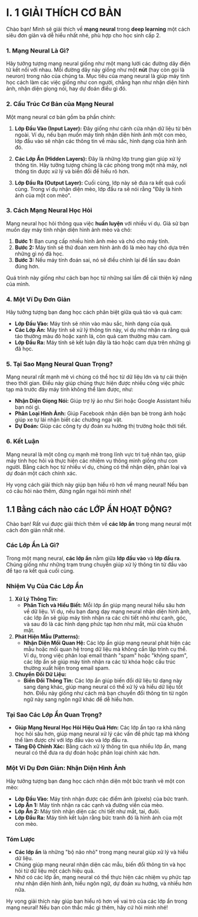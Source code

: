 
# I. 1 GIẢI THÍCH CƠ BẢN 


Chào bạn! Mình sẽ giải thích về **mạng neural** trong **deep learning** một cách siêu đơn giản và dễ hiểu nhất nhé, phù hợp cho học sinh cấp 2.

### **1. Mạng Neural Là Gì?**

Hãy tưởng tượng mạng neural giống như một mạng lưới các đường dây điện tử kết nối với nhau. Mỗi đường dây này giống như một **nút** (hay còn gọi là neuron) trong não của chúng ta. Mục tiêu của mạng neural là giúp máy tính học cách làm các việc giống như con người, chẳng hạn như nhận diện hình ảnh, nhận diện giọng nói, hay dự đoán điều gì đó.

### **2. Cấu Trúc Cơ Bản của Mạng Neural**

Một mạng neural cơ bản gồm ba phần chính:

1. **Lớp Đầu Vào (Input Layer):** Đây giống như cánh cửa nhận dữ liệu từ bên ngoài. Ví dụ, nếu bạn muốn máy tính nhận diện hình ảnh một con mèo, lớp đầu vào sẽ nhận các thông tin về màu sắc, hình dạng của hình ảnh đó.
    
2. **Các Lớp Ẩn (Hidden Layers):** Đây là những lớp trung gian giúp xử lý thông tin. Hãy tưởng tượng chúng là các phòng trong một nhà máy, nơi thông tin được xử lý và biến đổi để hiểu rõ hơn.
    
3. **Lớp Đầu Ra (Output Layer):** Cuối cùng, lớp này sẽ đưa ra kết quả cuối cùng. Trong ví dụ nhận diện mèo, lớp đầu ra sẽ nói rằng "Đây là hình ảnh của một con mèo".
    

### **3. Cách Mạng Neural Học Hỏi**

Mạng neural học hỏi thông qua việc **huấn luyện** với nhiều ví dụ. Giả sử bạn muốn dạy máy tính nhận diện hình ảnh mèo và chó:

1. **Bước 1:** Bạn cung cấp nhiều hình ảnh mèo và chó cho máy tính.
2. **Bước 2:** Máy tính sẽ thử đoán xem hình ảnh đó là mèo hay chó dựa trên những gì nó đã học.
3. **Bước 3:** Nếu máy tính đoán sai, nó sẽ điều chỉnh lại để lần sau đoán đúng hơn.

Quá trình này giống như cách bạn học từ những sai lầm để cải thiện kỹ năng của mình.

### **4. Một Ví Dụ Đơn Giản**

Hãy tưởng tượng bạn đang học cách phân biệt giữa quả táo và quả cam:

- **Lớp Đầu Vào:** Máy tính sẽ nhìn vào màu sắc, hình dạng của quả.
- **Các Lớp Ẩn:** Máy tính sẽ xử lý thông tin này, ví dụ như nhận ra rằng quả táo thường màu đỏ hoặc xanh lá, còn quả cam thường màu cam.
- **Lớp Đầu Ra:** Máy tính sẽ kết luận đây là táo hoặc cam dựa trên những gì đã học.

### **5. Tại Sao Mạng Neural Quan Trọng?**

Mạng neural rất mạnh mẽ vì chúng có thể học từ dữ liệu lớn và tự cải thiện theo thời gian. Điều này giúp chúng thực hiện được nhiều công việc phức tạp mà trước đây máy tính không thể làm được, như:

- **Nhận Diện Giọng Nói:** Giúp trợ lý ảo như Siri hoặc Google Assistant hiểu bạn nói gì.
- **Phân Loại Hình Ảnh:** Giúp Facebook nhận diện bạn bè trong ảnh hoặc giúp xe tự lái nhận biết các chướng ngại vật.
- **Dự Đoán:** Giúp các công ty dự đoán xu hướng thị trường hoặc thời tiết.

### **6. Kết Luận**

Mạng neural là một công cụ mạnh mẽ trong lĩnh vực trí tuệ nhân tạo, giúp máy tính học hỏi và thực hiện các nhiệm vụ thông minh giống như con người. Bằng cách học từ nhiều ví dụ, chúng có thể nhận diện, phân loại và dự đoán một cách chính xác.

Hy vọng cách giải thích này giúp bạn hiểu rõ hơn về mạng neural! Nếu bạn có câu hỏi nào thêm, đừng ngần ngại hỏi mình nhé!


## 1.1 Bằng cách nào các LỚP ẨN HOẠT ĐỘNG?

Chào bạn! Rất vui được giải thích thêm về **các lớp ẩn** trong mạng neural một cách đơn giản nhất nhé.

### **Các Lớp Ẩn Là Gì?**

Trong một mạng neural, **các lớp ẩn** nằm giữa **lớp đầu vào** và **lớp đầu ra**. Chúng giống như những trạm trung chuyển giúp xử lý thông tin từ đầu vào để tạo ra kết quả cuối cùng.

### **Nhiệm Vụ Của Các Lớp Ẩn**

1. **Xử Lý Thông Tin:**
    - **Phân Tích và Hiểu Biết:** Mỗi lớp ẩn giúp mạng neural hiểu sâu hơn về dữ liệu. Ví dụ, nếu bạn đang dạy mạng neural nhận diện hình ảnh, các lớp ẩn sẽ giúp máy tính nhận ra các chi tiết nhỏ như cạnh, góc, và sau đó là các hình dạng phức tạp hơn như mắt, mũi của khuôn mặt.
2. **Phát Hiện Mẫu (Patterns):**
    - **Nhận Diện Mối Quan Hệ:** Các lớp ẩn giúp mạng neural phát hiện các mẫu hoặc mối quan hệ trong dữ liệu mà không cần lập trình cụ thể. Ví dụ, trong việc phân loại email thành "spam" hoặc "không spam", các lớp ẩn sẽ giúp máy tính nhận ra các từ khóa hoặc cấu trúc thường xuất hiện trong email spam.
3. **Chuyển Đổi Dữ Liệu:**
    - **Biến Đổi Thông Tin:** Các lớp ẩn giúp biến đổi dữ liệu từ dạng này sang dạng khác, giúp mạng neural có thể xử lý và hiểu dữ liệu tốt hơn. Điều này giống như cách mà bạn chuyển đổi thông tin từ ngôn ngữ này sang ngôn ngữ khác để dễ hiểu hơn.

### **Tại Sao Các Lớp Ẩn Quan Trọng?**

- **Giúp Mạng Neural Học Hỏi Hiệu Quả Hơn:** Các lớp ẩn tạo ra khả năng học hỏi sâu hơn, giúp mạng neural xử lý các vấn đề phức tạp mà không thể làm được chỉ với lớp đầu vào và lớp đầu ra.
- **Tăng Độ Chính Xác:** Bằng cách xử lý thông tin qua nhiều lớp ẩn, mạng neural có thể đưa ra dự đoán hoặc phân loại chính xác hơn.

### **Một Ví Dụ Đơn Giản: Nhận Diện Hình Ảnh**

Hãy tưởng tượng bạn đang học cách nhận diện một bức tranh vẽ một con mèo:

- **Lớp Đầu Vào:** Máy tính nhận được các điểm ảnh (pixels) của bức tranh.
- **Lớp Ẩn 1:** Máy tính nhận ra các cạnh và đường viền của mèo.
- **Lớp Ẩn 2:** Máy tính nhận diện các chi tiết như mắt, tai, đuôi.
- **Lớp Đầu Ra:** Máy tính kết luận rằng bức tranh đó là hình ảnh của một con mèo.

### **Tóm Lược**

- **Các lớp ẩn** là những "bộ não nhỏ" trong mạng neural giúp xử lý và hiểu dữ liệu.
- Chúng giúp mạng neural nhận diện các mẫu, biến đổi thông tin và học hỏi từ dữ liệu một cách hiệu quả.
- Nhờ có các lớp ẩn, mạng neural có thể thực hiện các nhiệm vụ phức tạp như nhận diện hình ảnh, hiểu ngôn ngữ, dự đoán xu hướng, và nhiều hơn nữa.

Hy vọng giải thích này giúp bạn hiểu rõ hơn về vai trò của các lớp ẩn trong mạng neural! Nếu bạn còn thắc mắc gì thêm, hãy cứ hỏi mình nhé!